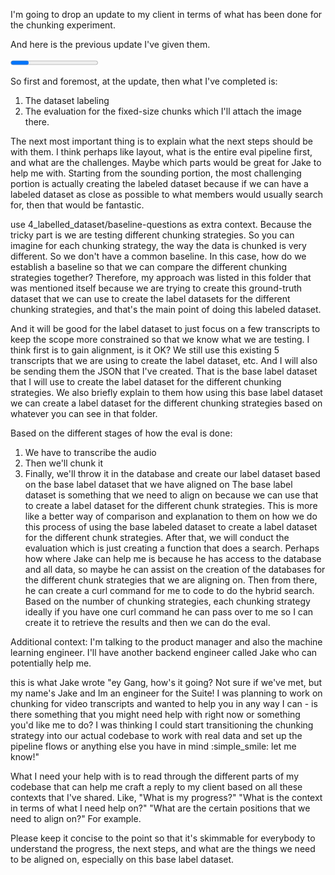 I'm going to drop an update to my client in terms of what has been done for the chunking experiment.

And here is the previous update I've given them.

<progress update>
Hey team, a progress update for the chunking work.
I’m establishing the foundation to evaluate different chunking strategies for video transcript retrieval.
:white_check_mark: What has been completed:
Database: Supabase Postgres (open source) to mirror our production Postgres setup
Ensures data privacy and security by running locally
Maintains compatibility with our existing infrastructure
Hybrid Search: Combines vector similarity and full-text search using:
OpenAI embeddings (text-embedding-3-large, 1,024 dimensions)
Utilised Hybrid search implementation from Supabase docs.
HSNW index for semantic vector search
Reciprocal Rank Fusion (RRF)
:large_yellow_circle: Current Status:
Working on dataset labeling for fixed-size chunks (simple common chunking for baseline)
Using OpenAI’s default chunking recommendations (see: https://platform.openai.com/docs/guides/retrieval#chunking):
OpenAI defaults: 800 tokens with 400-token overlap (50%). This would correspond to 3200 Characters with 1600 token overlap as OpenAI estimates 1 token to be roughly 4 characters.
My implementation: 3,000 characters with 1,500-character overlap (50%) to align with OpenAI’s ~4 characters per token approximation. I used a slightly lower value from OpenAI to account for some variance.
:ladder: Next Steps:
Complete dataset labeling and evaluation for fixed-sized chunks
Research on Nuggestisation to run the evaluation
Compare retrieval effectiveness across different chunking strategies
:link: Here’s the link to the github project for this chunking task
Lemme know if you’ve questions. Thanks! (edited) 
</progress update>

So first and foremost, at the update, then what I've completed is:

1. The dataset labeling
2. The evaluation for the fixed-size chunks which I'll attach the image there.

The next most important thing is to explain what the next steps should be with them. I think perhaps like layout, what is the entire eval pipeline first, and what are the challenges. Maybe which parts would be great for Jake to help me with. Starting from the sounding portion, the most challenging portion is actually creating the labeled dataset because if we can have a labeled dataset as close as possible to what members would usually search for, then that would be fantastic.

use 4_labelled_dataset/baseline-questions as extra context. Because the tricky part is we are testing different chunking strategies. So you can imagine for each chunking strategy, the way the data is chunked is very different. So we don't have a common baseline. In this case, how do we establish a baseline so that we can compare the different chunking strategies together? Therefore, my approach was listed in this folder that was mentioned itself because we are trying to create this ground-truth dataset that we can use to create the label datasets for the different chunking strategies, and that's the main point of doing this labeled dataset.

And it will be good for the label dataset to just focus on a few transcripts to keep the scope more constrained so that we know what we are testing. I think first is to gain alignment, is it OK? We still use this existing 5 transcripts that we are using to create the label dataset, etc. And I will also be sending them the JSON that I've created. That is the base label dataset that I will use to create the label dataset for the different chunking strategies. We also briefly explain to them how using this base label dataset we can create a label dataset for the different chunking strategies based on whatever you can see in that folder.

Based on the different stages of how the eval is done:

1. We have to transcribe the audio
2. Then we'll chunk it
3. Finally, we'll throw it in the database and create our label dataset based on the base label dataset that we have aligned on The base label dataset is something that we need to align on because we can use that to create a label dataset for the different chunk strategies. This is more like a better way of comparison and explanation to them on how we do this process of using the base labeled dataset to create a label dataset for the different chunk strategies. After that, we will conduct the evaluation which is just creating a function that does a search. Perhaps how where Jake can help me is because he has access to the database and all data, so maybe he can assist on the creation of the databases for the different chunk strategies that we are aligning on. Then from there, he can create a curl command for me to code to do the hybrid search. Based on the number of chunking strategies, each chunking strategy ideally if you have one curl command he can pass over to me so I can create it to retrieve the results and then we can do the eval.

Additional context: I'm talking to the product manager and also the machine learning engineer. I'll have another backend engineer called Jake who can potentially help me.

this is what Jake wrote
"ey Gang, how's it going? Not sure if we've met, but my name's Jake and Im an engineer for the Suite! I was planning to work on chunking for video transcripts and wanted to help you in any way I can - is there something that you might need help with right now or something you'd like me to do? I was thinking I could start transitioning the chunking strategy into our actual codebase to work with real data and set up the pipeline flows or anything else you have in mind :simple_smile: let me know!"

What I need your help with is to read through the different parts of my codebase that can help me craft a reply to my client based on all these contexts that I've shared. Like, "What is my progress?" "What is the context in terms of what I need help on?" "What are the certain positions that we need to align on?" For example.

Please keep it concise to the point so that it's skimmable for everybody to understand the progress, the next steps, and what are the things we need to be aligned on, especially on this base label dataset.
